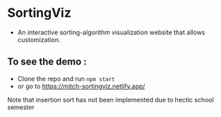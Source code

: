 # SortingViz

- An interactive sorting-algorithm visualization website that allows customization.

## To see the demo :
- Clone the repo and run ```npm start```
- or go to https://mitch-sortingviz.netlify.app/

Note that insertion sort has not been implemented due to hectic school semester
